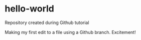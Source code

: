 # hello-world
Repository created during Github tutorial

Making my first edit to a file using a Github branch.  Excitement!
